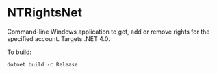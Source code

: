 # NTRightsNet

Command-line Windows application to get, add or remove rights for the specified account. Targets .NET 4.0.

To build:

```
dotnet build -c Release
```
